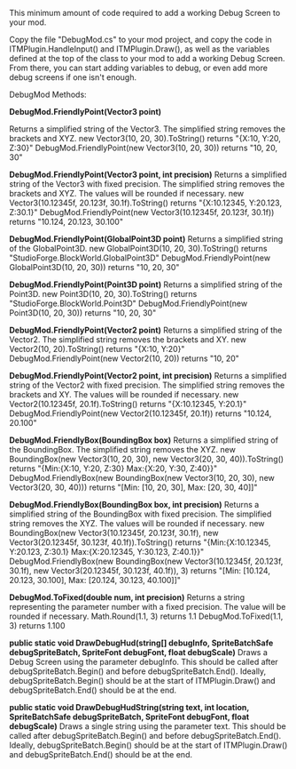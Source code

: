 This minimum amount of code required to add a working Debug Screen to your mod.

Copy the file "DebugMod.cs" to your mod project, and copy the code in ITMPlugin.HandleInput() and ITMPlugin.Draw(), as well as the variables defined at the top of the class to your mod to add a working Debug Screen. From there, you can start adding variables to debug, or even add more debug screens if one isn't enough.

DebugMod Methods:

**DebugMod.FriendlyPoint(Vector3 point)**

Returns a simplified string of the Vector3. The simplified string removes the brackets and XYZ.
new Vector3(10, 20, 30).ToString() returns "{X:10, Y:20, Z:30}"
DebugMod.FriendlyPoint(new Vector3(10, 20, 30)) returns "10, 20, 30"

**DebugMod.FriendlyPoint(Vector3 point, int precision)**
Returns a simplified string of the Vector3 with fixed precision. The simplified string removes the brackets and XYZ. The values will be rounded if necessary.
new Vector3(10.12345f, 20.123f, 30.1f).ToString() returns "{X:10.12345, Y:20.123, Z:30.1}"
DebugMod.FriendlyPoint(new Vector3(10.12345f, 20.123f, 30.1f)) returns "10.124, 20.123, 30.100"

**DebugMod.FriendlyPoint(GlobalPoint3D point)**
Returns a simplified string of the GlobalPoint3D.
new GlobalPoint3D(10, 20, 30).ToString() returns "StudioForge.BlockWorld.GlobalPoint3D"
DebugMod.FriendlyPoint(new GlobalPoint3D(10, 20, 30)) returns "10, 20, 30"

**DebugMod.FriendlyPoint(Point3D point)**
Returns a simplified string of the Point3D.
new Point3D(10, 20, 30).ToString() returns "StudioForge.BlockWorld.Point3D"
DebugMod.FriendlyPoint(new Point3D(10, 20, 30)) returns "10, 20, 30"

**DebugMod.FriendlyPoint(Vector2 point)**
Returns a simplified string of the Vector2. The simplified string removes the brackets and XY.
new Vector2(10, 20).ToString() returns "{X:10, Y:20}"
DebugMod.FriendlyPoint(new Vector2(10, 20)) returns "10, 20"

**DebugMod.FriendlyPoint(Vector2 point, int precision)**
Returns a simplified string of the Vector2 with fixed precision. The simplified string removes the brackets and XY. The values will be rounded if necessary.
new Vector2(10.12345f, 20.1f).ToString() returns "{X:10.12345, Y:20.1}"
DebugMod.FriendlyPoint(new Vector2(10.12345f, 20.1f)) returns "10.124, 20.100"

**DebugMod.FriendlyBox(BoundingBox box)**
Returns a simplified string of the BoundingBox. The simplified string removes the XYZ.
new BoundingBox(new Vector3(10, 20, 30), new Vector3(20, 30, 40)).ToString() returns "{Min:{X:10, Y:20, Z:30} Max:{X:20, Y:30, Z:40}}"
DebugMod.FriendlyBox(new BoundingBox(new Vector3(10, 20, 30), new Vector3(20, 30, 40))) returns "\[Min: \[10, 20, 30\], Max: \[20, 30, 40\]\]"

**DebugMod.FriendlyBox(BoundingBox box, int precision)**
Returns a simplified string of the BoundingBox with fixed precision. The simplified string removes the XYZ. The values will be rounded if necessary.
new BoundingBox(new Vector3(10.12345f, 20.123f, 30.1f), new Vector3(20.12345f, 30.123f, 40.1f)).ToString() returns "{Min:{X:10.12345, Y:20.123, Z:30.1} Max:{X:20.12345, Y:30.123, Z:40.1}}"
DebugMod.FriendlyBox(new BoundingBox(new Vector3(10.12345f, 20.123f, 30.1f), new Vector3(20.12345f, 30.123f, 40.1f)), 3) returns "\[Min: \[10.124, 20.123, 30.100\], Max: \[20.124, 30.123, 40.100\]\]"

**DebugMod.ToFixed(double num, int precision)**
Returns a string representing the parameter number with a fixed precision. The value will be rounded if necessary.
Math.Round(1.1, 3) returns 1.1
DebugMod.ToFixed(1.1, 3) returns 1.100

**public static void DrawDebugHud(string[] debugInfo, SpriteBatchSafe debugSpriteBatch, SpriteFont debugFont, float debugScale)**
Draws a Debug Screen using the parameter debugInfo. This should be called after debugSpriteBatch.Begin() and before debugSpriteBatch.End().
Ideally, debugSpriteBatch.Begin() should be at the start of ITMPlugin.Draw() and debugSpriteBatch.End() should be at the end.

**public static void DrawDebugHudString(string text, int location, SpriteBatchSafe debugSpriteBatch, SpriteFont debugFont, float debugScale)**
Draws a single string using the parameter text. This should be called after debugSpriteBatch.Begin() and before debugSpriteBatch.End().
Ideally, debugSpriteBatch.Begin() should be at the start of ITMPlugin.Draw() and debugSpriteBatch.End() should be at the end.
